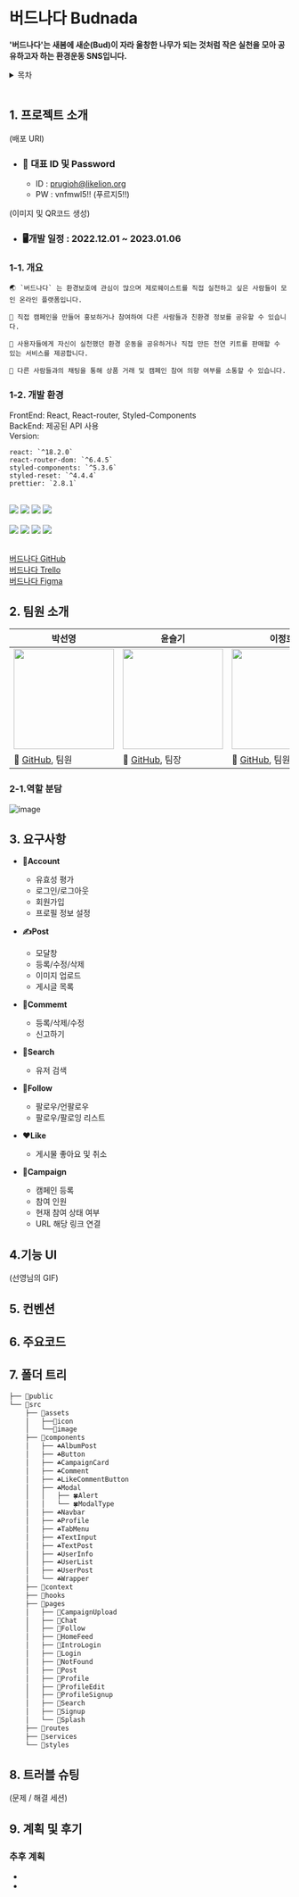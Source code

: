 # 버드나다 Budnada
 <strong>'버드나다'는 새봄에 새순(Bud)이 자라 울창한 나무가 되는 것처럼 작은 실천을 모아 공유하고자 하는 환경운동 SNS입니다. </strong>

 <details>
  <summary>목차</summary>

  1. [프로젝트 소개](#intro) 
  2. [팀원 소개](#members)
  3. [요구사항](#requirement)
  4. [기능 UI](#ui)
  5. [컨벤션](#convention)
  6. [주요 코드](#code)
  7. [폴더 트리](#tree)
  8. [트러블 슈팅](#truble)
  9. [계획 및 후기](#plan)
</div>
</details>
<br>

## 1. <span id = "intro"> 프로젝트 소개 </span>
(배포 URl)
 
- ### 🌱 대표 ID 및 Password
  - ID : prugioh@likelion.org
  - PW : vnfmwl5!! (푸르지5!!)

(이미지 및 QR코드 생성)

- ### 🖥️개발 일정 : 2022.12.01 ~ 2023.01.06


### 1-1. 개요
```
🌏 `버드나다` 는 환경보호에 관심이 많으며 제로웨이스트를 직접 실천하고 싶은 사람들이 모인 온라인 플랫폼입니다. 

🙌 직접 캠페인을 만들어 홍보하거나 참여하여 다른 사람들과 친환경 정보를 공유할 수 있습니다.

🌳 사용자들에게 자신이 실천했던 환경 운동을 공유하거나 직접 만든 천연 키트를 판매할 수 있는 서비스를 제공합니다.

🌻 다른 사람들과의 채팅을 통해 상품 거래 및 캠페인 참여 의향 여부를 소통할 수 있습니다.
```

### 1-2. 개발 환경

FrontEnd: React, React-router, Styled-Components
<br/>
BackEnd: 제공된 API 사용
<br/>
Version:
```
react: `^18.2.0`
react-router-dom: `^6.4.5`
styled-components: `^5.3.6`
styled-reset: `^4.4.4`
prettier: `2.8.1`
```
<br/>
<div align=left>
 <img src="https://img.shields.io/badge/React-61DAFB?style=for-the-badge&logo=React&logoColor=black"> 
 <img src="https://img.shields.io/badge/styledcomponents-CC6699?style=for-the-badge&logo=styledcomponents&logoColor=white">
 <img src="https://img.shields.io/badge/ESLint-E33332?style=for-the-badge&logo=ESLint&logoColor=white">
 <img src="https://img.shields.io/badge/Prettier-F7B93E?style=for-the-badge&logo=Prettier&logoColor=white">
</div>
</br>
<div align=left>
<img src="https://img.shields.io/badge/Git-F05032?style=for-the-badge&logo=Git&logoColor=white">
<img src="https://img.shields.io/badge/GitHub-181717?style=for-the-badge&logo=GitHub&logoColor=white">
<img src="https://img.shields.io/badge/Discord-5865F2?style=for-the-badge&logo=Discord&logoColor=white">
<img src="https://img.shields.io/badge/Trello-3776AB?style=for-the-badge&logo=Trello&logoColor=white">
<div/>
</br>

 [버드나다 GitHub](https://github.com/yesllyes/yesllyes)
 <br/>
 [버드나다 Trello](https://trello.com/b/KqnPxQjc/yes11yes) 
 <br/>
 [버드나다 Figma](https://www.figma.com/file/nBS6UPDFpRCPL3PghkKA19/11%EC%A1%B0-%ED%94%84%EB%A1%9C%EC%A0%9D%ED%8A%B8-%ED%99%94%EC%9D%B4%ED%8C%85-%EC%96%8D?node-id=0%3A1) 

## 2. <span id = "members">팀원 소개</span>

| 박선영| 윤슬기| 이정호| 한상혁| 
|--|--|--|--|
|<img src= "https://user-images.githubusercontent.com/62597615/210385080-3542da71-595d-47db-b4dc-b746c2b7b815.png" height=180 width=180> | <img src="https://user-images.githubusercontent.com/62597615/210387976-caeac61e-367d-4f65-9d4a-13215b7c2dba.png" height=180 width=180>  | <img src="https://user-images.githubusercontent.com/62597615/210386762-cc51917d-868c-4cf8-8ca9-f144a67d9fc2.png" height=180 width=180>  | <img src="https://user-images.githubusercontent.com/62597615/210388190-3f3a880e-90ab-4b0b-81bb-9e6b9454bddb.png" height=180 width=180>|
| 🔗 [GitHub](https://github.com/syoungp273), 팀원 | 🔗 [GitHub](https://github.com/icstuckyi), 팀장 | 🔗 [GitHub](https://github.com/LeeJeongHooo), 팀원 | 🔗 [GitHub](https://github.com/Han-Sang), 팀원 |


### 2-1.역할 분담
![image](https://user-images.githubusercontent.com/85055608/210366562-56bd00ae-cc02-494e-870e-cc144cc89738.png)


## 3. <span id = "requirement">요구사항</span>

- **🙂Account**
  - 유효성 평가
  - 로그인/로그아웃 
  - 회원가입 
  - 프로필 정보 설정

- **✍️Post** 
  - 모달창 
  - 등록/수정/삭제
  - 이미지 업로드
  - 게시글 목록
  
- **📢Commemt**
  - 등록/삭제/수정
  - 신고하기

- **🔎Search** 
  - 유저 검색

- **🌹Follow**
  - 팔로우/언팔로우
  - 팔로우/팔로잉 리스트

- **♥️Like**
  - 게시물 좋아요 및 취소

- **🌴Campaign**
  - 캠페인 등록 
  - 참여 인원
  - 현재 참여 상태 여부 
  - URL 해당 링크 연결



## 4.<span id = "ui">기능 UI</span>
(선영님의 GIF)

## 5.<span id = "convention"> 컨벤션</span>

## 6. <span id = "code">주요코드</code>

## 7. <span id = "tree">폴더 트리</span>
```bash
├── 🗻public
└── 🗻src
    ├── 🌲assets
    │   ├──🌿icon
    │   └──🌿image
    ├── 🌲components
    │   ├── ☘️AlbumPost
    │   ├── ☘️Button
    │   ├── ☘️CampaignCard
    │   ├── ☘️Comment
    │   ├── ☘️LikeCommentButton
    │   ├── ☘️Modal
    │   │   ├── 🍀Alert
    │   │   └── 🍀ModalType
    │   ├── ☘️Navbar
    │   ├── ☘️Profile
    │   ├── ☘️TabMenu
    │   ├── ☘️TextInput
    │   ├── ☘️TextPost
    │   ├── ☘️UserInfo
    │   ├── ☘️UserList
    │   ├── ☘️UserPost
    │   └── ☘️Wrapper
    ├── 🌲context
    ├── 🌲hooks
    ├── 🌲pages
    │   ├── 🍃CampaignUpload
    │   ├── 🍃Chat
    │   ├── 🍃Follow
    │   ├── 🍃HomeFeed
    │   ├── 🍃IntroLogin
    │   ├── 🍃Login
    │   ├── 🍃NotFound
    │   ├── 🍃Post
    │   ├── 🍃Profile
    │   ├── 🍃ProfileEdit
    │   ├── 🍃ProfileSignup
    │   ├── 🍃Search
    │   ├── 🍃Signup
    │   └── 🍃Splash
    ├── 🌲routes
    ├── 🌲services
    └── 🌲styles
```

## 8. <span id = "truble">트러블 슈팅</span> 
(문제 / 해결 세션)

## 9. <span id = "plan">계획 및 후기</span>

### 추후 계획
- 
-
